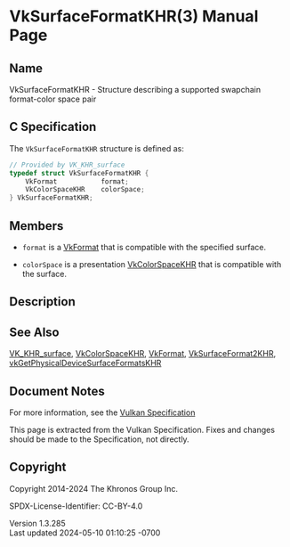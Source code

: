 # VkSurfaceFormatKHR(3) Manual Page

## Name

VkSurfaceFormatKHR - Structure describing a supported swapchain
format-color space pair



## <a href="#_c_specification" class="anchor"></a>C Specification

The `VkSurfaceFormatKHR` structure is defined as:

``` c
// Provided by VK_KHR_surface
typedef struct VkSurfaceFormatKHR {
    VkFormat           format;
    VkColorSpaceKHR    colorSpace;
} VkSurfaceFormatKHR;
```

## <a href="#_members" class="anchor"></a>Members

- `format` is a [VkFormat](https://registry.khronos.org/vulkan/specs/1.3-extensions/man/html/VkFormat.html) that is compatible with the
  specified surface.

- `colorSpace` is a presentation [VkColorSpaceKHR](https://registry.khronos.org/vulkan/specs/1.3-extensions/man/html/VkColorSpaceKHR.html)
  that is compatible with the surface.

## <a href="#_description" class="anchor"></a>Description

## <a href="#_see_also" class="anchor"></a>See Also

[VK_KHR_surface](https://registry.khronos.org/vulkan/specs/1.3-extensions/man/html/VK_KHR_surface.html),
[VkColorSpaceKHR](https://registry.khronos.org/vulkan/specs/1.3-extensions/man/html/VkColorSpaceKHR.html), [VkFormat](https://registry.khronos.org/vulkan/specs/1.3-extensions/man/html/VkFormat.html),
[VkSurfaceFormat2KHR](https://registry.khronos.org/vulkan/specs/1.3-extensions/man/html/VkSurfaceFormat2KHR.html),
[vkGetPhysicalDeviceSurfaceFormatsKHR](https://registry.khronos.org/vulkan/specs/1.3-extensions/man/html/vkGetPhysicalDeviceSurfaceFormatsKHR.html)

## <a href="#_document_notes" class="anchor"></a>Document Notes

For more information, see the <a
href="https://registry.khronos.org/vulkan/specs/1.3-extensions/html/vkspec.html#VkSurfaceFormatKHR"
target="_blank" rel="noopener">Vulkan Specification</a>

This page is extracted from the Vulkan Specification. Fixes and changes
should be made to the Specification, not directly.

## <a href="#_copyright" class="anchor"></a>Copyright

Copyright 2014-2024 The Khronos Group Inc.

SPDX-License-Identifier: CC-BY-4.0

Version 1.3.285  
Last updated 2024-05-10 01:10:25 -0700
